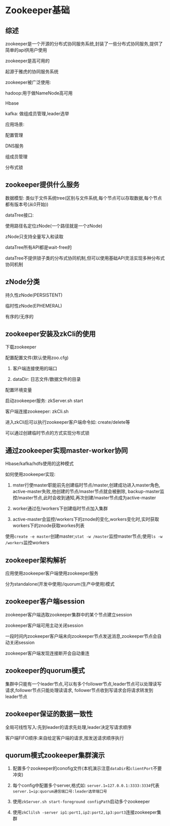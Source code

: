 # Zookeeper基础

## 综述

zookeeper是一个开源的分布式协同服务系统,封装了一些分布式协同服务,提供了简单的api供用户使用

zookeeper是高可用的

起源于雅虎的协同服务系统

zookeeper被广泛使用:

hadoop:用于做NameNode高可用

Hbase

kafka: 做组成员管理,leader选举

应用场景:

配置管理

DNS服务

组成员管理

分布式锁

## zookeeper提供什么服务

数据模型: 类似于文件系统tree(区别与文件系统,每个节点可以存取数据,每个节点都有版本号(从0开始))

dataTree接口:

使用路径名定位zNode(一个路径就是一个zNode)

zNode只支持全量写入和读取

dataTree所有API都是wait-free的

dataTree不提供锁子类的分布式协同机制,但可以使用基础API灵活实现多种分布式协同机制

## zNode分类

持久性zNode(PERSISTENT)

临时性zNode(EPHEMERAL)

有序的/无序的

## zookeeper安装及zkCli的使用

下载zookeeper

配置配置文件(默认使用zoo.cfg)

1. 客户端连接使用的端口

2. dataDir: 日志文件/数据文件的目录

配置环境变量

启动zookeeper服务: zkServer.sh start

客户端连接zookeeper: zkCli.sh

进入zkCli后可以执行zookeeper客户端命令如: create/delete等

可以通过创建临时节点的方式实现分布式锁

## 通过zookeeper实现master-worker协同

Hbase/kafka/hdfs使用的这种模式

如何使用zookeeper实现:

1. mster行使master职能前先创建临时节点/master,创建成功进入master角色,
active-master失败,他创建的节点/master节点就会被删除,
backup-master监控/master节点,此时会收到通知,再次创建/master节点成为active-master

2. worker通过在/workers下创建临时节点加入集群

3. active-master会监控/workers下的znode的变化,workers变化时,实时获取workers下的znode获取workes列表

使用`create -e master`创建master;`stat -w /master`监控master节点;使用`ls -w /workers`监控workers

## zookeeper架构解析

应用使用zookeeper客户端使用zookeeper服务

分为standalone(开发中使用)/quorum(生产中使用)模式

## zookeeper客户端session

zookeeper客户端选取zookeeper集群中的某个节点建立session

zookeeper客户端可用主动关闭session

一段时间内zookeeper客户端未向zookeeper节点发送消息,zookeeper节点会自动关闭session

zookeeper客户端发现连接断开会自动重连

## zookeeper的quorum模式

集群中只能有一个leader节点,可以有多个follower节点,leader节点可以处理读写请求,follower节点只能处理读请求,
follower节点收到写请求会将请求转发到leader节点

## zookeeper保证的数据一致性

全局可线性写入:先到leader的请求先处理,leader决定写请求顺序

客户端FIFO顺序:来自给定客户端的请求,按发送请求顺序执行

## quorum模式zookeeper集群演示

1. 配置多个zookeeper的conofig文件(本机演示注意`dataDir`和`clientPort`不要冲突)

2. 每个config中配置多个server,格式如:
`server.1=127.0.0.1:3333:3334`代表`server.1=ip:quorum通信端口号:leader选举端口号`

3. 使用`zkServer.sh start-foreground configPath`启动多个zookeeper

4. 使用`zkClilsh -server ip1:port1,ip2:port2,ip3:port3`连接zookeeper集群
